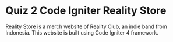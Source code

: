 # Quiz 2 Code Igniter Reality Store

Reality Store is a merch website of Reality Club, an indie band from Indonesia. This website is built using Code Igniter 4 framework.